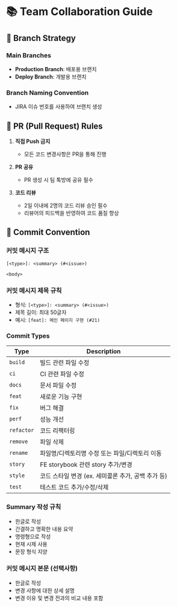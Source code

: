 # 📚 Team Collaboration Guide

## 🌿 Branch Strategy
### Main Branches
- **Production Branch**: 배포용 브랜치
- **Deploy Branch**: 개발용 브랜치

### Branch Naming Convention
- JIRA 이슈 번호를 사용하여 브랜치 생성

## 🤝 PR (Pull Request) Rules
1. **직접 Push 금지**
    - 모든 코드 변경사항은 PR을 통해 진행

2. **PR 공유**
    - PR 생성 시 팀 톡방에 공유 필수

3. **코드 리뷰**
    - 2일 이내에 2명의 코드 리뷰 승인 필수
    - 리뷰어의 피드백을 반영하여 코드 품질 향상

## 📝 Commit Convention

### 커밋 메시지 구조
```
[<type>]: <summary> (#<issue>)

<body>
```

### 커밋 메시지 제목 규칙
- 형식: `[<type>]: <summary> (#<issue>)`
- 제목 길이: 최대 50글자
- 예시: `[feat]: 메인 페이지 구현 (#21)`

### Commit Types
| Type | Description |
|------|-------------|
| `build` | 빌드 관련 파일 수정 |
| `ci` | CI 관련 파일 수정 |
| `docs` | 문서 파일 수정 |
| `feat` | 새로운 기능 구현 |
| `fix` | 버그 해결 |
| `perf` | 성능 개선 |
| `refactor` | 코드 리팩터링 |
| `remove` | 파일 삭제 |
| `rename` | 파일명/디렉토리명 수정 또는 파일/디렉토리 이동 |
| `story` | FE storybook 관련 story 추가/변경 |
| `style` | 코드 스타일 변경 (ex. 세미콜론 추가, 공백 추가 등) |
| `test` | 테스트 코드 추가/수정/삭제 |

### Summary 작성 규칙
- 한글로 작성
- 간결하고 명확한 내용 요약
- 명령형으로 작성
- 현재 시제 사용
- 문장 형식 지양

### 커밋 메시지 본문 (선택사항)
- 한글로 작성
- 변경 사항에 대한 상세 설명
- 변경 이유 및 변경 전과의 비교 내용 포함

